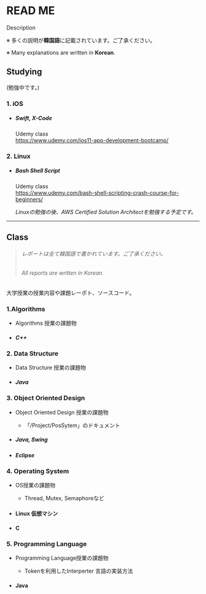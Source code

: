 READ ME
==
Description

※ 多くの説明が**韓国語**に記載されています。ご了承ください。

※ Many explanations are written in **Korean**.

Studying
--

(勉強中です。)

### 1. iOS

- ##### Swift, X-Code

  Udemy class  
  <https://www.udemy.com/ios11-app-development-bootcamp/>

### 2. Linux

- ##### Bash Shell Script

  Udemy class  
  <https://www.udemy.com/bash-shell-scripting-crash-course-for-beginners/>

  *Linuxの勉強の後、AWS Certified Solution Architectを勉強する予定です。*

***
Class
--
> ###### レポートは全て韓国語で書かれています。ご了承ください。
> ###### All reports are written in Korean.

大学授業の授業内容や課題レーポト、ソースコード。

### 1.Algorithms

- Algorithms 授業の課題物
- ##### C++

### 2. Data Structure
- Data Structure 授業の課題物
- ##### Java

### 3. Object Oriented Design
- Object Oriented Design 授業の課題物

  * 「/Project/PosSytem」のドキュメント
- ##### Java, Swing
- ##### Eclipse

### 4. Operating System

- OS授業の課題物

  - Thread, Mutex, Semaphoreなど
- #### Linux 仮想マシン
- #### C

### 5. Programming Language
- Programming Language授業の課題物

  - Tokenを利用したInterperter 言語の実装方法

- #### Java

